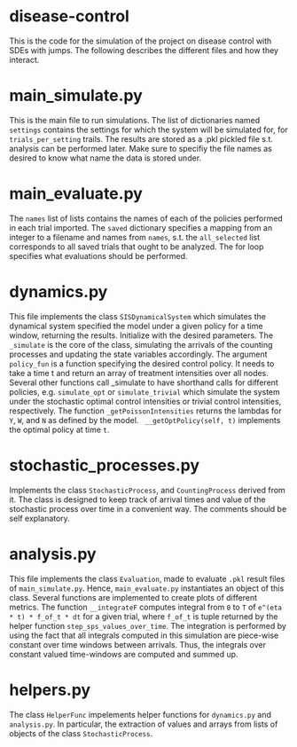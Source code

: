 # disease-control

This is the code for the simulation of the project on disease control with SDEs with jumps.
The following describes the different files and how they interact.

# main_simulate.py

This is the main file to run simulations. 
The list of dictionaries named `settings` contains the settings for which the system will be simulated for, for `trials_per_setting` trails.
The results are stored as a .pkl pickled file s.t. analysis can be performed later. Make sure to specifiy the file names as desired to know what name the data is stored under.

# main_evaluate.py

The `names` list of lists contains the names of each of the policies performed in each trial imported.
The `saved` dictionary specifies a mapping from an integer to a filename and names from `names`, s.t. the `all_selected` list corresponds to all saved trials that ought to be analyzed. The for loop specifies what evaluations should be performed.

# dynamics.py

This file implements the class `SISDynamicalSystem` which simulates the dynamical system specified the model under a given policy for a time window, returning the results.
Initialize with the desired parameters.
The ` _simulate` is the core of the class, simulating the arrivals of the counting processes and updating the state variables accordingly. The argument `policy_fun` is a function specifying the desired control policy. It needs to take a time t and return an array of treatment intensities over all nodes. Several other functions call _simulate to have shorthand calls for different policies, e.g. `simulate_opt` or `simulate_trivial` which simulate the system under the stochastic optimal control intensities or trivial control intensities, respectively. 
The function `_getPoissonIntensities` returns the lambdas for `Y`, `W`, and `N` as defined by the model.
` __getOptPolicy(self, t)` implements the optimal policy at time `t`.

# stochastic_processes.py

Implements the class `StochasticProcess`, and `CountingProcess` derived from it. The class is designed to keep track of arrival times and value of the stochastic process over time in a convenient way. The comments should be self explanatory.

# analysis.py

This file implements the class `Evaluation`, made to evaluate `.pkl` result files of `main_simulate.py`. Hence, `main_evaluate.py` instantiates an object of this class. Several functions are implemented to create plots of different metrics.
The function `__integrateF` computes integral from `0` to `T` of `e^(eta * t) * f_of_t * dt` for a given trial, where `f_of_t` is tuple returned by the helper function `step_sps_values_over_time`. The integration is performed by using the fact that all integrals computed in this simulation are piece-wise constant over time windows between arrivals. Thus, the integrals over constant valued time-windows are computed and summed up.

# helpers.py

The class `HelperFunc` impelements helper functions for `dynamics.py` and `analysis.py`. In particular, the extraction of values and arrays from lists of objects of the class `StochasticProcess`.
